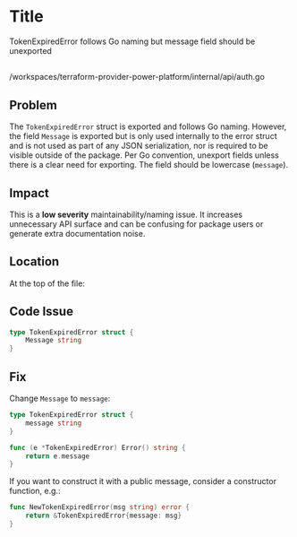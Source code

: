 # Title
TokenExpiredError follows Go naming but message field should be unexported

##
/workspaces/terraform-provider-power-platform/internal/api/auth.go

## Problem
The `TokenExpiredError` struct is exported and follows Go naming. However, the field `Message` is exported but is only used internally to the error struct and is not used as part of any JSON serialization, nor is required to be visible outside of the package. Per Go convention, unexport fields unless there is a clear need for exporting. The field should be lowercase (`message`).

## Impact
This is a **low severity** maintainability/naming issue. It increases unnecessary API surface and can be confusing for package users or generate extra documentation noise.

## Location
At the top of the file:

## Code Issue
```go
type TokenExpiredError struct {
	Message string
}
```

## Fix
Change `Message` to `message`:

```go
type TokenExpiredError struct {
	message string
}

func (e *TokenExpiredError) Error() string {
	return e.message
}
```

If you want to construct it with a public message, consider a constructor function, e.g.:

```go
func NewTokenExpiredError(msg string) error {
	return &TokenExpiredError{message: msg}
}
```
